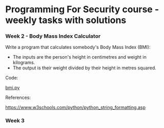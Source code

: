 # Programming For Security course - weekly tasks with solutions

###  Week 2 - Body Mass Index Calculator
Write a program that calculates somebody's Body Mass Index (BMI):
* The inputs are the person's height in centimetres and weight in kilograms.
* The output  is their weight divided by their height in metres squared.

Code:

[bmi.py](https://github.com/kodkoder/pforcs-problem-sheet/blob/main/bmi.py)

References:

https://www.w3schools.com/python/python_string_formatting.asp


### Week 3